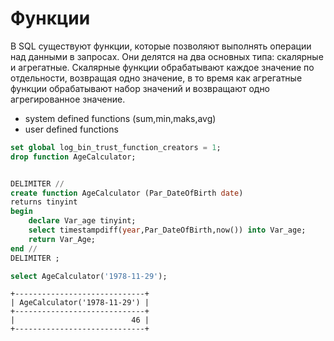 # Функции
В SQL существуют функции, которые позволяют выполнять операции над данными в запросах. Они делятся на два основных типа: скалярные и агрегатные. Скалярные функции обрабатывают каждое значение по отдельности, возвращая одно значение, в то время как агрегатные функции обрабатывают набор значений и возвращают одно агрегированное значение.
- system defined functions (sum,min,maks,avg)
- user defined functions

```sql
set global log_bin_trust_function_creators = 1;
drop function AgeCalculator;


DELIMITER //
create function AgeCalculator (Par_DateOfBirth date)
returns tinyint
begin
    declare Var_age tinyint;
    select timestampdiff(year,Par_DateOfBirth,now()) into Var_age;
    return Var_Age;
end //
DELIMITER ;

select AgeCalculator('1978-11-29'); 
```
```
+-----------------------------+
| AgeCalculator('1978-11-29') |
+-----------------------------+
|                          46 |
+-----------------------------+
```
